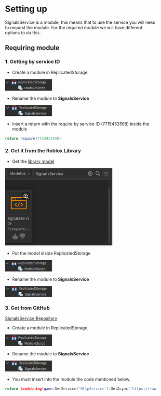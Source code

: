 # Setting up
SignalsService is a module, this means that to use the service you will need to request the module. For the required module we will have different options to do this.

## Requiring module
### 1. Getting by service ID
* Create a module in ReplicatedStorage

![Module In ReplicatedStorage](../images/ModuleInReplicatedStorage.png)

* Rename the module to **SignalsService**

![Rename The Module To SignalsService](../images/RenameTheModuleToSignalsService.png)

* Insert a return with the require by service ID (7715453598) inside the module

```lua
return require(7715453598)
```

### 2. Get it from the Roblox Library
* Get the [library model](https://www.roblox.com/library/7715453598)

![Get The Library Model](../images/GetTheLibraryModel.png)

* Put the model inside ReplicatedStorage

![Module In ReplicatedStorage](../images/ModuleInReplicatedStorage.png)

* Rename the module to **SignalsService**

![Rename The Module To SignalsService](../images/RenameTheModuleToSignalsService.png)

### 3. Get from GitHub
[SignalsService Repository](https://github.com/KuperStudio/SignalsService)

* Create a module in ReplicatedStorage

![Module In ReplicatedStorage](../images/ModuleInReplicatedStorage.png)

* Rename the module to **SignalsService**

![Rename The Module To SignalsService](../images/RenameTheModuleToSignalsService.png)

* You must insert into the module the code mentioned below.

```lua
return loadstring(game:GetService('HttpService'):GetAsync('https://raw.githubusercontent.com/KuperStudio/SignalsService/main/SignalsService.lua', true))()
```
